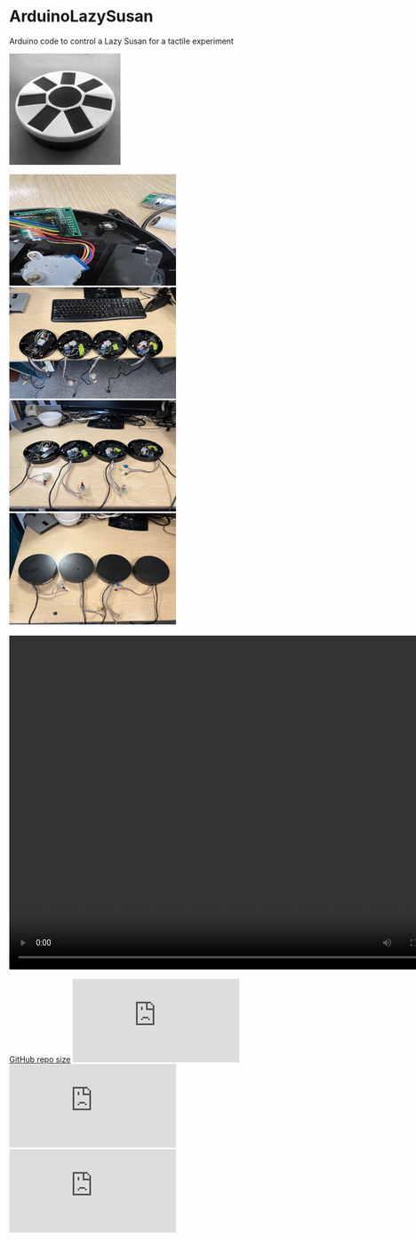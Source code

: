 # ArduinoLazySusan

Arduino code to control a Lazy Susan for a tactile experiment
 <br>
 
 <img width="200" height="200" src="IMG_2246.jpeg">
  

<p align="left">
  <img width="300" height="200" src="IMG_0763.jpeg">
    <img width="300" height="200" src="IMG_0819.jpeg">
    <img width="300" height="200" src="IMG_0824.jpeg">
    <img width="300" height="200" src="IMG_0825.jpeg">
  <br>
  <object data="http://www.youtube.com/embed/Hrc2zLRdNaU"
  width="420" height="315"></object>
  <br>
  
 <video controls="controls" width="800" height="600" name="Video Name">
  <source src="IMG_0762.MOV">
</video>
</p>


[GitHub repo size](https://github.com/maxdiluca/README.md)
![GitHub contributors](https://github.com/DiarKarim/PrendoSim/README-template.md)
![GitHub stars](https://github.com/DiarKarim/PrendoSim/README-template.md?style=social)
![GitHub forks](https://github.com/DiarKarim/PrendoSim/README-template.md?style=social)
<!-- ![Twitter Follow](https://github.com/DiarKarim/PrendoSim?style=social) -->
